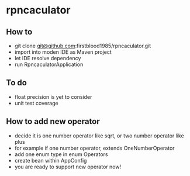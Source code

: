 # rpncaculator
## How to
* git clone git@github.com:firstblood1985/rpncaculator.git
* import into moden IDE as Maven project
* let IDE resolve dependency
* run RpncaculatorApplication
## To do
* float precision is yet to consider
* unit test coverage
## How to add new operator
* decide it is one number operator like sqrt, or two number operator like plus
* for example if one number operator, extends OneNumberOperator
* add one enum type in enum Operators
* create bean within AppConfig 
* you are ready to support new operator now!
